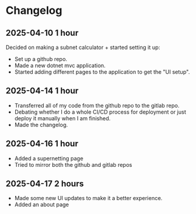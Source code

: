 # Changelog

## 2025-04-10 1 hour
Decided on making a subnet calculator + started setting it up:
- Set up a github repo.
- Made a new dotnet mvc application.
- Started adding different pages to the application to get the "UI setup".
## 2025-04-14 1 hour
- Transferred all of my code from the github repo to the gitlab repo.
- Debating whether I do a whole CI/CD process for deployment or just deploy it manually when I am finished.
- Made the changelog.
## 2025-04-16 1 hour
- Added a supernetting page
- Tried to mirror both the github and gitlab repos
## 2025-04-17 2 hours
- Made some new UI updates to make it a better experience.
- Added an about page